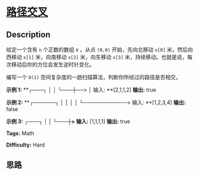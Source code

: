 # [路径交叉][title]

## Description

给定一个含有 `n` 个正数的数组  _x_ 。从点 `(0,0)` 开始，先向北移动 `x[0]` 米，然后向西移动 `x[1]` 米，向南移动
`x[2]` 米，向东移动 `x[3]` 米，持续移动。也就是说，每次移动后你的方位会发生逆时针变化。

编写一个 `O(1)` 空间复杂度的一趟扫描算法，判断你所经过的路径是否相交。



**示例  1:**
            **┌───┐    │   │    └───┼──>        │        输入: **[2,1,1,2]    **输出:** true     

**示例  2:**
            **┌──────┐    │      │    │    │    └────────────>        输入: **[1,2,3,4]    **输出:** false     

**示例 3:**
            **┌───┐    │   │    └───┼>        输入:** [1,1,1,1]    **输出:** true     


**Tags:** Math

**Difficulty:** Hard

## 思路

[title]: https://leetcode-cn.com/problems/self-crossing
